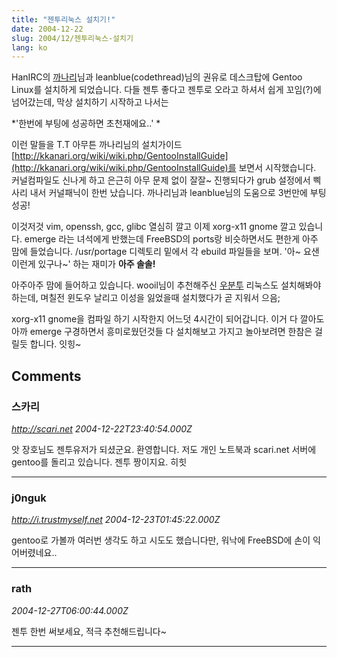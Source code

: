 ```yaml
---
title: "젠투리눅스 설치기!"
date: 2004-12-22
slug: 2004/12/젠투리눅스-설치기
lang: ko
---
```


HanIRC의 [까나리](http://kkanari.org)님과 leanblue(codethread)님의 권유로 데스크탑에 Gentoo Linux를 설치하게 되었습니다. 다들 젠투 좋다고 젠투로 오라고 하셔서 쉽게 꼬임(?)에 넘어갔는데, 막상 설치하기 시작하고 나서는

*'한번에 부팅에 성공하면 초천재에요..' *

이런 말들을 T.T
아무튼 까나리님의 설치가이드 [http://kkanari.org/wiki/wiki.php/GentooInstallGuide](http://kkanari.org/wiki/wiki.php/GentooInstallGuide)를 보면서 시작했습니다. 커널컴파일도 신나게 하고 은근히 아무 문제 없이 잘잘~ 진행되다가 grub 설정에서 삑사리 내서 커널패닉이 한번 났습니다. 까나리님과 leanblue님의 도움으로 3번만에 부팅 성공!

이것저것 vim, openssh, gcc, glibc 열심히 깔고 이제 xorg-x11 gnome 깔고 있습니다. emerge 라는 녀석에게 반했는데 FreeBSD의 ports랑 비슷하면서도 편한게 아주 맘에 들었습니다. /usr/portage 디렉토리 밑에서 각 ebuild 파일들을 보며. '아~ 요샌 이런게 있구나~' 하는 재미가 **아주 솔솔!**

아주아주 맘에 들어하고 있습니다. wooil님이 추천해주신 [우분투](http://www.ubuntulinux.org/) 리눅스도 설치해봐야 하는데, 며칠전 윈도우 날리고 이성을 잃었을때 설치했다가 곧 지워서 으음;

xorg-x11 gnome을 컴파일 하기 시작한지 어느덧 4시간이 되어갑니다. 이거 다 깔아도 아까 emerge 구경하면서 흥미로웠던것들 다 설치해보고 가지고 놀아보려면 한참은 걸릴듯 합니다. 잇힝~

## Comments

### 스카리
*http://scari.net*
*2004-12-22T23:40:54.000Z*

앗 장호님도 젠투유저가 되셨군요. 환영합니다. 저도 개인 노트북과 scari.net 서버에 gentoo를 돌리고 있습니다. 젠투 짱이지요. 히힛

---

### j0nguk
*http://i.trustmyself.net*
*2004-12-23T01:45:22.000Z*

gentoo로 가볼까 여러번 생각도 하고 시도도 했습니다만, 워낙에 FreeBSD에 손이 익어버렸네요..

---

### rath
*2004-12-27T06:00:44.000Z*

젠투 한번 써보세요, 적극 추천해드립니다~

---

